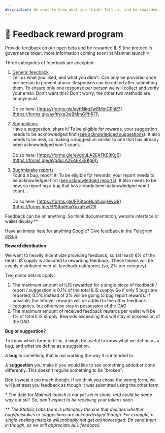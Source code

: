 ```yaml
---
description: We want to know what you think! Tell us, and be rewarded.
---
```


# 📩 Feedback reward program

Provide feedback on our open beta and be rewarded ILIS (the protocol's governance token, more information coming soon) at Mainnet launch!\*

Three categories of feedback are accepted:

1. [General feedback](https://forms.gle/gbrkvVZRY615R3P49)\
   Tell us what you liked, and what you didn't. Can only be provided once per person to prevent abuse. Responses can be edited after submitting them. To ensure only one response per person we will collect and verify your email. Don't want this? Don't worry, the other two methods are anonymous!\
   \
   Do so here: [https://forms.gle/ayftNkq3wBMmGPhR7](https://forms.gle/ayftNkq3wBMmGPhR7)\

2. [Suggestions](https://forms.gle/TwNvCLDFDkxXegao8)\
   Have a suggestion, share it! To be eligible for rewards, your suggestion needs to be acknowledged first ([see acknowledged suggestions](acknowledged-suggestions.md)). It also needs to be new, so making a suggestion similar to one that has already been acknowledged won't count...\
   \
   Do so here: [https://forms.gle/eVgduLA2EAFKE8Kg6](https://forms.gle/eVgduLA2EAFKE8Kg6)\

3. [Bug/mistake reports](https://forms.gle/bDAQx6REGDo1SagWA)\
   Found a bug, report it! To be eligible for rewards, your report needs to be acknowledged first ([see acknowledged reports](acknowledged-bug-reports.md)). It also needs to be new, so reporting a bug that has already been acknowledged won't count...\
   \
   Do so here: [https://forms.gle/FPStboHuaYuxqHwG9](https://forms.gle/FPStboHuaYuxqHwG9)

Feedback can be on anything. So think documentation, website interface or wallet display.\*\*

Have an innate hate for anything Google? Give feedback in the [Telegram group](https://t.me/stabilislabs).

**Reward distribution**

We want to heavily incentivize providing feedback, so (at least) 6% of the total ILIS supply is allocated to rewarding feedback. These tokens will be evenly distributed over all feedback categories (so, 2% per category).

Two minor details apply:

1. The maximum amount of ILIS rewarded for a single piece of feedback / report / suggestion is 0.1% of the total ILIS supply. So if only 5 bugs are reported, 0.5% instead of 2% will be going to bug report rewards. If possible, the leftover rewards will be added to the other feedback categories, but otherwise stay in possession of the DAO.
2. The maximum amount of received feedback rewards per wallet will be 1% of total ILIS supply. Rewards exceeding this will stay in possession of the DAO.

**Bug or suggestion?**

To know which form to fill in, it might be useful to know what we define as a bug, and what we define as a suggestion.

A **bug** is something that is not working the way it is intended to.

A **suggestion** you make if you would like to see something added or done differently. This doesn't require something to be "broken".

Don't sweat it too much though. If we think you chose the wrong form, we will just treat you feedback as though it was submitted using the other form.



\* The date for _Mainnet launch is not yet set in stone, and could be some way out still. So, don't expect to be receiving your tokens soon._

_\*\* The Stabilis Labs team is ultimately the one that decides whether bugs/mistakes or suggestions are acknowledged though. For example, a single spelling mistake will probably not get acknowledged. Do send them in though, as we still appreciate ALL feedback._
